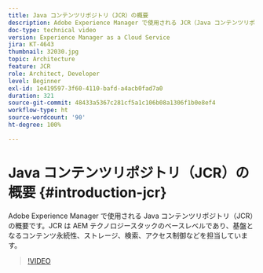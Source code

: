 ```yaml
---
title: Java コンテンツリポジトリ（JCR）の概要
description: Adobe Experience Manager で使用される JCR（Java コンテンツリポジトリ）の概要です。JCR は AEM テクノロジースタックのベースレベルであり、基盤となるコンテンツ永続性、ストレージ、検索、アクセス制御などを担当しています。
doc-type: technical video
version: Experience Manager as a Cloud Service
jira: KT-4643
thumbnail: 32030.jpg
topic: Architecture
feature: JCR
role: Architect, Developer
level: Beginner
exl-id: 1e419597-3f60-4110-bafd-a4acb0fad7a0
duration: 321
source-git-commit: 48433a5367c281cf5a1c106b08a1306f1b0e8ef4
workflow-type: ht
source-wordcount: '90'
ht-degree: 100%

---
```


# Java コンテンツリポジトリ（JCR）の概要 {#introduction-jcr}

Adobe Experience Manager で使用される Java コンテンツリポジトリ（JCR）の概要です。JCR は AEM テクノロジースタックのベースレベルであり、基盤となるコンテンツ永続性、ストレージ、検索、アクセス制御などを担当しています。

>[!VIDEO](https://video.tv.adobe.com/v/32030?quality=12&learn=on)
